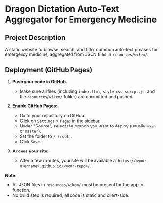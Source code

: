 # Dragon Dictation Auto-Text Aggregator for Emergency Medicine

## Project Description
A static website to browse, search, and filter common auto-text phrases for emergency medicine, aggregated from JSON files in `resources/wikem/`.

## Deployment (GitHub Pages)

1. **Push your code to GitHub.**
   - Make sure all files (including `index.html`, `style.css`, `script.js`, and the `resources/wikem/` folder) are committed and pushed.

2. **Enable GitHub Pages:**
   - Go to your repository on GitHub.
   - Click on `Settings` > `Pages` in the sidebar.
   - Under "Source", select the branch you want to deploy (usually `main` or `master`).
   - Set the folder to `/ (root)`.
   - Click `Save`.

3. **Access your site:**
   - After a few minutes, your site will be available at `https://<your-username>.github.io/<your-repo>/`.

**Note:**
- All JSON files in `resources/wikem/` must be present for the app to function.
- No build step is required; all code is static and client-side.